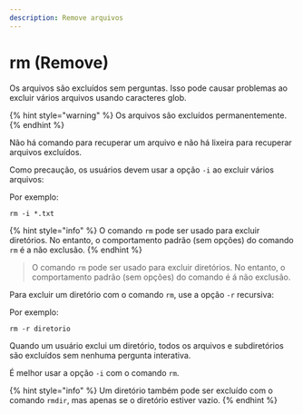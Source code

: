 ```yaml
---
description: Remove arquivos
---
```


# rm (Remove)

Os arquivos são excluídos sem perguntas. Isso pode causar problemas ao excluir vários arquivos usando caracteres glob.&#x20;

{% hint style="warning" %}
Os arquivos são excluídos permanentemente.&#x20;
{% endhint %}

Não há comando para recuperar um arquivo e não há lixeira para recuperar arquivos excluídos.

Como precaução, os usuários devem usar a opção `-i` ao excluir vários arquivos:&#x20;

Por exemplo:&#x20;

```
rm -i *.txt
```

{% hint style="info" %}
O comando `rm` pode ser usado para excluir diretórios. No entanto, o comportamento padrão (sem opções) do comando `rm` é a não exclusão.&#x20;
{% endhint %}

> O comando `rm` pode ser usado para excluir diretórios. No entanto, o comportamento padrão (sem opções) do comando é á não exclusão.&#x20;

Para excluir um diretório com o comando `rm`, use a opção `-r` recursiva:&#x20;

Por exemplo:&#x20;

```
rm -r diretorio
```

Quando um usuário exclui um diretório, todos os arquivos e subdiretórios são excluídos sem nenhuma pergunta interativa.&#x20;

É melhor usar a opção `-i` com o comando `rm`.&#x20;

{% hint style="info" %}
Um diretório também pode ser excluído com o comando `rmdir`, mas apenas se o diretório estiver vazio.
{% endhint %}
